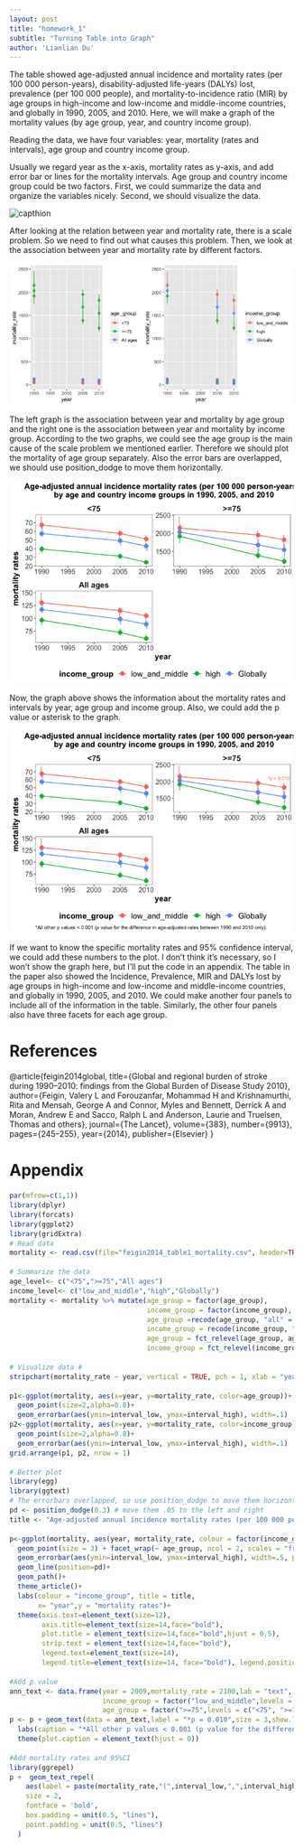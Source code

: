 ```yaml
---
layout: post
title: "homework_1"
subtitle: "Turning Table into Graph"
author: 'Lianlian Du'
---
```


The table showed age-adjusted annual incidence and mortality rates (per
100 000 person-years), disability-adjusted life-years (DALYs) lost,
prevalence (per 100 000 people), and mortality-to-incidence ratio (MIR)
by age groups in high-income and low-income and middle-income countries,
and globally in 1990, 2005, and 2010. Here, we will make a graph of the
mortality values (by age group, year, and country income group).

Reading the data, we have four variables: year, mortality (rates and
intervals), age group and country income group.

Usually we regard year as the x-axis, mortality rates as y-axis, and add
error bar or lines for the mortality intervals. Age group and country
income group could be two factors. First, we could summarize the data
and organize the variables nicely. Second, we should visualize the data.

![capthion](https://github.com/Lian939/Lian939.github.io/tree/master/_posts/homework_1_files/figure-markdown_github/unnamed-chunk-3-1.png)

After looking at the relation between year and mortality rate, there is
a scale problem. So we need to find out what causes this problem. Then,
we look at the association between year and mortality rate by different
factors.

![](homework_1_files/figure-markdown_github/unnamed-chunk-4-1.png)

The left graph is the association between year and mortality by age
group and the right one is the association between year and mortality by
income group. According to the two graphs, we could see the age group is
the main cause of the scale problem we mentioned earlier. Therefore we
should plot the mortality of age group separately. Also the error bars
are overlapped, we should use position\_dodge to move them horizontally.

![](homework_1_files/figure-markdown_github/unnamed-chunk-5-1.png)

Now, the graph above shows the information about the mortality rates and
intervals by year, age group and income group. Also, we could add the p
value or asterisk to the graph.

![](homework_1_files/figure-markdown_github/unnamed-chunk-6-1.png)

If we want to know the specific mortality rates and 95% confidence
interval, we could add these numbers to the plot. I don’t think it’s
necessary, so I won’t show the graph here, but I’ll put the code in an
appendix. The table in the paper also showed the Incidence, Prevalence,
MIR and DALYs lost by age groups in high-income and low-income and
middle-income countries, and globally in 1990, 2005, and 2010. We could
make another four panels to include all of the information in the table.
Similarly, the other four panels also have three facets for each age
group.

References
==========

@article{feigin2014global, title={Global and regional burden of stroke
during 1990–2010: findings from the Global Burden of Disease Study
2010}, author={Feigin, Valery L and Forouzanfar, Mohammad H and
Krishnamurthi, Rita and Mensah, George A and Connor, Myles and Bennett,
Derrick A and Moran, Andrew E and Sacco, Ralph L and Anderson, Laurie
and Truelsen, Thomas and others}, journal={The Lancet}, volume={383},
number={9913}, pages={245–255}, year={2014}, publisher={Elsevier} }

Appendix
========

``` r
par(mfrow=c(1,1))
library(dplyr)
library(forcats)
library(ggplot2)
library(gridExtra)
# Read data 
mortality <- read.csv(file="feigin2014_table1_mortality.csv", header=TRUE, sep=",")

# Summarize the data
age_level<- c("<75",">=75","All ages")
income_level<- c("low_and_middle","high","Globally")
mortality <- mortality %>% mutate(age_group = factor(age_group),
                                  income_group = factor(income_group),
                                  age_group =recode(age_group, "all" = "All ages"),
                                  income_group = recode(income_group, "all" = "Globally"),
                                  age_group = fct_relevel(age_group, age_level),
                                  income_group = fct_relevel(income_group, income_level))

# Visualize data #
stripchart(mortality_rate ~ year, vertical = TRUE, pch = 1, xlab = "year", data = mortality)

p1<-ggplot(mortality, aes(x=year, y=mortality_rate, color=age_group))+
  geom_point(size=2,alpha=0.8)+
  geom_errorbar(aes(ymin=interval_low, ymax=interval_high), width=.1) 
p2<-ggplot(mortality, aes(x=year, y=mortality_rate, color=income_group))+
  geom_point(size=2,alpha=0.8)+
  geom_errorbar(aes(ymin=interval_low, ymax=interval_high), width=.1) 
grid.arrange(p1, p2, nrow = 1)

# Better plot 
library(egg)
library(ggtext)
# The errorbars overlapped, so use position_dodge to move them horizontally
pd <- position_dodge(0.3) # move them .05 to the left and right
title <- "Age-adjusted annual incidence mortality rates (per 100 000 person-years) \n by age and country income groups in 1990, 2005, and 2010"

p<-ggplot(mortality, aes(year, mortality_rate, colour = factor(income_group))) +
  geom_point(size = 3) + facet_wrap(~ age_group, ncol = 2, scales = "free") +
  geom_errorbar(aes(ymin=interval_low, ymax=interval_high), width=.5, position=pd) +
  geom_line(position=pd)+ 
  geom_path()+
  theme_article()+
  labs(colour = "income_group", title = title,
       x= "year",y = "mortality rates")+
  theme(axis.text=element_text(size=12),
        axis.title=element_text(size=14,face="bold"),
        plot.title = element_text(size=14,face="bold",hjust = 0.5),
        strip.text = element_text(size=14,face="bold"),
        legend.text=element_text(size=14),
        legend.title=element_text(size=14, face="bold"), legend.position = "bottom")

#Add p value
ann_text <- data.frame(year = 2009,mortality_rate = 2100,lab = "text",
                       income_group = factor("low_and_middle",levels = c("low_and_middle", "high","Globally")),
                       age_group = factor(">=75",levels = c("<75", ">=75","All ages")))
p <- p + geom_text(data = ann_text,label = "*p = 0.010",size = 3,show.legend = F)+
  labs(caption = "*All other p values < 0.001 (p value for the difference in age-adjusted rates between 1990 and 2010 only).")+
  theme(plot.caption = element_text(hjust = 0))

#Add mortality rates and 95%CI
library(ggrepel)
p +  geom_text_repel(
    aes(label = paste(mortality_rate,"(",interval_low,",",interval_high,")")),
    size = 2,
    fontface = 'bold',
    box.padding = unit(0.5, "lines"),
    point.padding = unit(0.5, "lines")
  )
```
